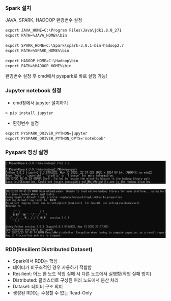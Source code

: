 ### Spark 설치

JAVA, SPARK, HADOOP 환경변수 설정

```
export JAVA_HOME=C:\Program Files\Java\jdk1.8.0_271
export PATH=%JAVA_HOME%\bin

export SPARK_HOME=C:\Spark\spark-3.0.1-bin-hadoop2.7
export PATH=%SPARK_HOME%\bin

export HADOOP_HOME=C:\Hadoop\bin
export PATH=%HADOOP_HOME%\bin
```

환경변수 설정 후 cmd에서 pyspark로 바로 실행 가능!



### Jupyter notebook 설정

- cmd창에서 jupyter 설치하기

```
> pip install jupyter
```

- 환경변수 설정

```
export PYSPARK_DRIVER_PYTHON=jupyter
export PYSPARK_DRIVER_PYTHON_OPTS='notebook'
```



### Pyspark 정상 실행

![spark1](spark1.PNG)

![spark2](spark2.PNG)



### RDD(Resilient Distributed Dataset)

- Spark에서 RDD는 핵심
- 데이터가 비구조적인 경우 사용하기 적합함
- Resilient: 어느 한 노드 작업 실패 시 다른 노드에서 실행함(작업 실패 방지)
- Distributed: 클러스터로 구성된 여러 노드에서 분산 처리
- Dataset: 데이터 구조 의미
- 생성된 RDD는 수정할 수 없는 Read-Only